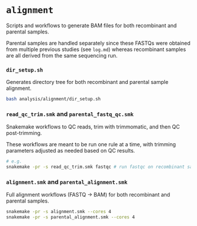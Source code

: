 # `alignment`

Scripts and workflows to generate BAM files for both recombinant and parental samples.

Parental samples are handled separately since these FASTQs were obtained from multiple
previous studies (see `log.md`) whereas recombinant samples are all derived from the same
sequencing run.

### `dir_setup.sh`

Generates directory tree for both recombinant and parental sample alignment.

```bash
bash analysis/alignment/dir_setup.sh
```

### `read_qc_trim.smk` and `parental_fastq_qc.smk`

Snakemake workflows to QC reads, trim with trimmomatic, and then QC post-trimming.

These workflows are meant to be run one rule at a time, with trimming parameters
adjusted as needed based on QC results.

```bash
# e.g.
snakemake -pr -s read_qc_trim.smk fastqc # run fastqc on recombinant samples
```

### `alignment.smk` and `parental_alignment.smk`

Full alignment workflows (FASTQ -> BAM) for both recombinant and parental samples. 

```bash
snakemake -pr -s alignment.smk --cores 4
snakemake -pr -s parental_alignment.smk --cores 4
```
